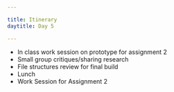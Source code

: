 ```yaml
---

title: Itinerary
daytitle: Day 5

---
```


- In class work session on prototype for assignment 2
- Small group critiques/sharing research
- File structures review for final build
- Lunch
- Work Session for Assignment 2
